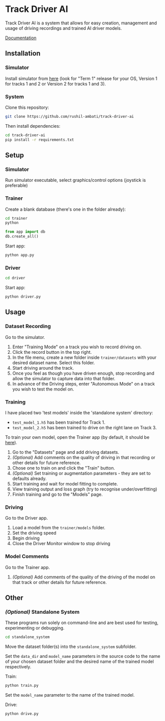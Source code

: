 # Track Driver AI

Track Driver AI is a system that allows for easy creation, management and usage of driving recordings and trained AI driver models.

[Documentation](docs/docs.md)

## Installation

### Simulator
Install simulator from [here](https://github.com/udacity/self-driving-car-sim) (look for "Term 1" release for your OS, Version 1 for tracks 1 and 2 or Version 2 for tracks 1 and 3). 

### System
Clone this repository:
```bash
git clone https://github.com/rushil-ambati/track-driver-ai
```

Then install dependencies:
```bash
cd track-driver-ai
pip install -r requirements.txt
```

## Setup

### Simulator
Run simulator executable, select graphics/control options (joystick is preferable)


### Trainer
Create a blank database (there's one in the folder already):
```bash
cd trainer
python
```
```python
from app import db
db.create_all()
```

Start app:
```bash
python app.py
```

### Driver
```bash
cd driver
```

Start app:
```bash
python driver.py
```

## Usage
### Dataset Recording
Go to the simulator.
1. Enter "Training Mode" on a track you wish to record driving on.
2. Click the record button in the top right.
3. In the file menu, create a new folder inside `trainer/datasets` with your desired dataset name. Select this folder.
4. Start driving around the track.
5. Once you feel as though you have driven enough, stop recording and allow the simulator to capture data into that folder.
6. In advance of the Driving steps, enter "Autonomous Mode" on a track you wish to test the model on.


### Training
I have placed two 'test models' inside the 'standalone system' directory:
- `test_model_1.h5` has been trained for Track 1.
- `test_model_2.h5` has been trained to drive on the right lane on Track 3.

To train your own model, open the Trainer app (by default, it should be [here](http://127.0.0.1:5000/)).
1. Go to the "Datasets" page and add driving datasets.
2. *(Optional)* Add comments on the quality of driving in that recording or other details for future reference.
3. Chose one to train on and click the "Train" button.
4. *(Optional)* Set training or augmentation parameters - they are set to defaults already.
5. Start training and wait for model fitting to complete.
6. View training output and loss graph (try to recognise under/overfitting)
7. Finish training and go to the "Models" page.

### Driving
Go to the Driver app.
1. Load a model from the `trainer/models` folder.
2. Set the driving speed
3. Begin driving
4. Close the Driver Monitor window to stop driving

### Model Comments
Go to the Trainer app.
1. *(Optional)* Add comments of the quality of the driving of the model on that track or other details for future reference.

## Other
### *(Optional)* Standalone System
These programs run solely on command-line and are best used for testing, experimenting or debugging.

```bash
cd standalone_system
```

Move the dataset folder(s) into the `standalone_system` subfolder.

Set the `data_dir` and `model_name` parameters in the source code to the name of your chosen dataset folder and the desired name of the trained model respectively.

Train:
```bash
python train.py
```

Set the `model_name` parameter to the name of the trained model.

Drive:
```bash
python drive.py
```
